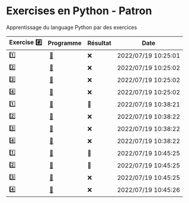 # Exercises en Python - Patron

Apprentissage du language Python par des exercices

|  Exercise :hash:  |  Programme | Résultat | Date |
|-------------------|------------|----------|------|
| :one: | [:bookmark:](01/programme.py) | :x: | 2022/07/19 10:25:01 |
| :two: | [:bookmark:](02/programme.py) | :x: | 2022/07/19 10:25:02 |
| :three: | [:bookmark:](03/programme.py) | :x: | 2022/07/19 10:25:02 |
| :four: | [:bookmark:](04/programme.py) | :x: | 2022/07/19 10:25:02 |
| :one: | [:bookmark:](01/programme.py) | :tada: | 2022/07/19 10:38:21 |
| :two: | [:bookmark:](02/programme.py) | :x: | 2022/07/19 10:38:22 |
| :three: | [:bookmark:](03/programme.py) | :x: | 2022/07/19 10:38:22 |
| :four: | [:bookmark:](04/programme.py) | :x: | 2022/07/19 10:38:22 |
| :one: | [:bookmark:](01/programme.py) | :tada: | 2022/07/19 10:45:25 |
| :two: | [:bookmark:](02/programme.py) | :tada: | 2022/07/19 10:45:25 |
| :three: | [:bookmark:](03/programme.py) | :x: | 2022/07/19 10:45:25 |
| :four: | [:bookmark:](04/programme.py) | :x: | 2022/07/19 10:45:26 |
